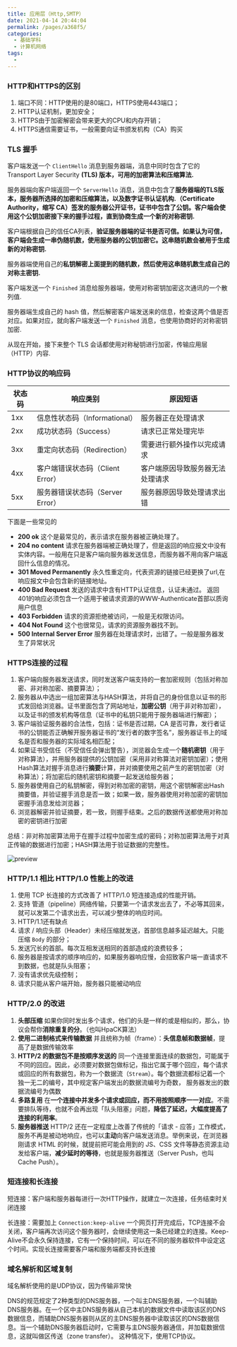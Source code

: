 ```yaml
---
title: 应用层（Http,SMTP）
date: 2021-04-14 20:44:04
permalink: /pages/a368f5/
categories:
  - 基础学科
  - 计算机网络
tags:
  - 
---
```



### HTTP和HTTPS的区别

1. 端口不同：HTTP使用的是80端口，HTTPS使用443端口；
2. HTTP认证机制，更加安全；
3. HTTPS由于加密解密会带来更大的CPU和内存开销；
4. HTTPS通信需要证书，一般需要向证书颁发机构（CA）购买

### TLS 握手

客户端发送一个 `ClientHello` 消息到服务器端，消息中同时包含了它的 Transport Layer Security **(TLS) 版本，可用的加密算法和压缩算法.**

服务器端向客户端返回一个 `ServerHello` 消息，消息中包含了**服务器端的TLS版本，服务器所选择的加密和压缩算法，以及数字证书认证机构.（Certificate Authority，缩写 CA）签发的服务器公开证书，证书中包含了公钥。客户端会使用这个公钥加密接下来的握手过程，直到协商生成一个新的对称密钥.**

客户端根据自己的信任CA列表，**验证服务器端的证书是否可信。如果认为可信，客户端会生成一串伪随机数，使用服务器的公钥加密它。这串随机数会被用于生成新的对称密钥.**

服务器端使用自己的**私钥解密上面提到的随机数，然后使用这串随机数生成自己的对称主密钥.**

客户端发送一个 `Finished` 消息给服务器端，使用对称密钥加密这次通讯的一个散列值.

服务器端生成自己的 hash 值，然后解密客户端发送来的信息，检查这两个值是否对应。如果对应，就向客户端发送一个 `Finished` 消息，也使用协商好的对称密钥加密.

从现在开始，接下来整个 TLS 会话都使用对称秘钥进行加密，传输应用层（HTTP）内容.

### HTTP协议的响应码

| 状态码 | 响应类别                         | 原因短语                         |
| ------ | -------------------------------- | -------------------------------- |
| 1xx    | 信息性状态码（Informational）    | 服务器正在处理请求               |
| 2xx    | 成功状态码（Success）            | 请求已正常处理完毕               |
| 3xx    | 重定向状态码（Redirection）      | 需要进行额外操作以完成请求       |
| 4xx    | 客户端错误状态码（Client Error） | 客户端原因导致服务器无法处理请求 |
| 5xx    | 服务器错误状态码（Server Error） | 服务器原因导致处理请求出错       |



下面是一些常见的

- **200 ok** 这个是最常见的，表示请求在服务器被正确处理了。
- **204 no content** 请求在服务器端被正确处理了，但是返回的响应报文中没有实体内容。一般用在只是客户端向服务器发送信息，而服务器不用向客户端返回什么信息的情况。
- **301 Moved Permanently** 永久性重定向，代表资源的链接已经更换了url,在响应报文中会包含新的链接地址。
- **400 Bad Request** 发送的请求中含有HTTP认证信息，认证未通过。 返回401的响应必须包含一个适用于被请求资源的WWW-Authenticate首部以质询用户信息
- **403 Forbidden** 请求的资源拒绝被访问，一般是无权限访问。
- **404 Not Found** 这个也很常见，请求的资源服务器找不到。
- **500 Internal Server Error** 服务器在处理请求时，出错了。一般是服务器发生了异常状况

### HTTPS连接的过程

1. 客户端向服务器发送请求，同时发送客户端支持的一套加密规则（包括对称加密、非对称加密、摘要算法）；
2. 服务器从中选出一组加密算法与HASH算法，并将自己的身份信息以证书的形式发回给浏览器。证书里面包含了网站地址，**加密公钥**（用于非对称加密），以及证书的颁发机构等信息（证书中的私钥只能用于服务器端进行解密）；
3. 客户端验证服务器的合法性，包括：证书是否过期，CA 是否可靠，发行者证书的公钥能否正确解开服务器证书的“发行者的数字签名”，服务器证书上的域名是否和服务器的实际域名相匹配；
4. 如果证书受信任（不受信任会弹出警告），浏览器会生成一个**随机密钥**（用于对称算法），并用服务器提供的公钥加密（采用非对称算法对密钥加密）；使用Hash算法对握手消息进行**摘要**计算，并对摘要使用之前产生的密钥加密（对称算法）；将加密后的随机密钥和摘要一起发送给服务器；
5. 服务器使用自己的私钥解密，得到对称加密的密钥，用这个密钥解密出Hash摘要值，并验证握手消息是否一致；如果一致，服务器使用对称加密的密钥加密握手消息发给浏览器；
6. 浏览器解密并验证摘要，若一致，则握手结束。之后的数据传送都使用对称加密的密钥进行加密

总结：非对称加密算法用于在握手过程中加密生成的密码；对称加密算法用于对真正传输的数据进行加密；HASH算法用于验证数据的完整性。

![preview](https://img.xiaoyou66.com/2021/03/22/c4a06e59470ca.jpg)



### HTTP/1.1 相比 HTTP/1.0 性能上的改进

1. 使用 TCP 长连接的方式改善了 HTTP/1.0 短连接造成的性能开销。
2. 支持 管道（pipeline）网络传输，只要第一个请求发出去了，不必等其回来，就可以发第二个请求出去，可以减少整体的响应时间。
3. HTTP/1.1还有缺点
4. 请求 / 响应头部（Header）未经压缩就发送，首部信息越多延迟越大。只能压缩 `Body` 的部分；
5. 发送冗长的首部。每次互相发送相同的首部造成的浪费较多；
6. 服务器是按请求的顺序响应的，如果服务器响应慢，会招致客户端一直请求不到数据，也就是队头阻塞；
7. 没有请求优先级控制；
8. 请求只能从客户端开始，服务器只能被动响应

###  HTTP/2.0 的改进

1. **头部压缩** 如果你同时发出多个请求，他们的头是一样的或是相似的，那么，协议会帮你**消除重复的分**。（也叫HpaCK算法）
2. **使用二进制格式来传输数据** 并且统称为帧（frame）：**头信息帧和数据帧**，提高了是数据传输效率
3. **HTTP/2 的数据包不是按顺序发送的** 同一个连接里面连续的数据包，可能属于不同的回应。因此，必须要对数据包做标记，指出它属于哪个回应，每个请求或回应的所有数据包，称为一个数据流（`Stream`）。每个数据流都标记着一个独一无二的编号，其中规定客户端发出的数据流编号为奇数， 服务器发出的数据流编号为偶数
4. **多路复用** 在**一个连接中并发多个请求或回应，而不用按照顺序一一对应**。不需要排队等待，也就不会再出现「队头阻塞」问题，**降低了延迟，大幅度提高了连接的利用率**。
5. **服务器推送** HTTP/2 还在一定程度上改善了传统的「请求 - 应答」工作模式，服务不再是被动地响应，也可以**主动**向客户端发送消息。举例来说，在浏览器刚请求 HTML 的时候，就提前把可能会用到的 JS、CSS 文件等静态资源主动发给客户端，**减少延时的等待**，也就是服务器推送（Server Push，也叫 Cache Push）。

### 短连接和长连接

短连接：客户端和服务器每进行一次HTTP操作，就建立一次连接，任务结束时关闭连接

长连接：需要加上 `Connection:keep-alive` 一个网页打开完成后，TCP连接不会关闭，客户端再次访问这个服务器时，会继续使用这一条已经建立的连接。Keep-Alive不会永久保持连接，它有一个保持时间，可以在不同的服务器软件中设定这个时间。实现长连接需要客户端和服务端都支持长连接

### 域名解析和区域复制

域名解析使用的是UDP协议，因为传输非常快

DNS的规范规定了2种类型的DNS服务器，一个叫主DNS服务器，一个叫辅助DNS服务器。在一个区中主DNS服务器从自己本机的数据文件中读取该区的DNS数据信息，而辅助DNS服务器则从区的主DNS服务器中读取该区的DNS数据信息。当一个辅助DNS服务器启动时，它需要与主DNS服务器通信，并加载数据信息，这就叫做区传送（zone transfer）。 这种情况下，使用TCP协议。